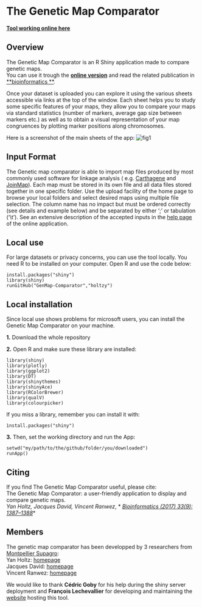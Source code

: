 The Genetic Map Comparator
===================


[**Tool working online here**](http://www.agap-sunshine.inra.fr/genmapcomp/)


Overview
--------
The Genetic Map Comparator is an R Shiny application made to compare genetic maps.  
You can use it trough the [**online version**](http://www.agap-sunshine.inra.fr/genmapcomp/) and read the related
publication in [**bioinformatics
**](https://academic.oup.com/bioinformatics/article-abstract/33/9/1387/2908431/The-genetic-map-comparator-a-user-friendly?redirectedFrom=fulltext).

Once your dataset is uploaded you can explore it using the various sheets accessible via links at the top of the window.
Each sheet helps you to study some specific features of your maps, they allow you to compare your maps via standard
statistics (number of markers, average gap size between markers etc.) as well as to obtain a visual representation of
your map congruences by plotting marker positions along chromosomes.

Here is a screenshot of the main sheets of the app:
![fig1](RESSOURCES/Figure1.jpg)


Input Format
--------
The Genetic map comparator is able to import map files produced by most commonly used software for linkage analysis (
e.g. [Carthagene](https://www.ncbi.nlm.nih.gov/pubmed/9322047)
and [JoinMap](https://www.kyazma.nl/index.php/mc.JoinMap)). Each map must be stored in its own file and all data files
stored together in one specific folder. Use the upload facility of the home page to browse your local folders and select
desired maps using multiple file selection. The column name has no impact but must be ordered correctly (see details and
example below) and be separated by either ‘;’ or tabulation (‘\t’). See an extensive description of the accepted inputs
in the [help page](www.agap-sunshine.inra.fr/genmapcomp/) of the online application.

Local use
--------
For large datasets or privacy concerns, you can use the tool locally.
You need R to be installed on your computer.
Open R and use the code below:

```
install.packages("shiny")
library(shiny)
runGitHub("GenMap-Comparator","holtzy")
```

Local installation
--------
Since local use shows problems for microsoft users, you can install the Genetic Map Comparator on your machine.

**1.** Download the whole repository

**2.** Open R and make sure these library are installed:

```
library(shiny)
library(plotly)
library(ggplot2)
library(DT)
library(shinythemes)
library(shinyAce)
library(RColorBrewer)
library(qualV)
library(colourpicker)
```

If you miss a library, remember you can install it with:

```
ìnstall.packages("shiny")
```

**3.**
Then, set the working directory and run the App:

```
setwd("my/path/to/the/github/folder/you/downloaded")
runApp()
```

Citing
--------
If you find The Genetic Map Comparator useful, please cite:  
The Genetic Map Comparator: a user-friendly application to display and compare genetic maps.  
*Yan Holtz, Jacques David, Vincent Ranwez*, *
*[Bioinformatics (2017) 33(9): 1387–1388](https://www.ncbi.nlm.nih.gov/pubmed/28453680)**

Members
--------
The genetic map comparator has been developped by 3 researchers from [Montpellier Supagro](www.supagro.fr/):  
Yan Holtz: [homepage](https://holtzyan.wordpress.com/)  
Jacques David: [homepage](https://www.researchgate.net/profile/Jacques_David4)  
Vincent Ranwez: [homepage](https://sites.google.com/site/ranwez/)

We would like to thank **Cédric Goby** for his help during the shiny server deployment and **François Lechevallier** for
developing and maintaining the [website](http://bioweb.supagro.inra.fr/geneticMapComparator/) hosting this tool.  









